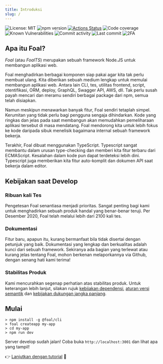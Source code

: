 ```yaml
---
title: Introduksi
slug: /
---
```


![License: MIT](https://img.shields.io/badge/License-MIT-blue.svg)
![npm version](https://badge.fury.io/js/%40foal%2Fcore.svg)
[![Actions Status](https://github.com/FoalTS/foal/workflows/Test/badge.svg)](https://github.com/FoalTS/foal/actions)
![Code coverage](https://codecov.io/gh/FoalTS/foal/branch/master/graphs/badge.svg)
![Known Vulnerabilities](https://snyk.io/test/github/foalts/foal/badge.svg)
![Commit activity](https://img.shields.io/github/commit-activity/y/FoalTS/foal.svg)
![Last commit](https://img.shields.io/github/last-commit/FoalTS/foal.svg)
![2FA](https://img.shields.io/badge/2FA-npm,%20GitHub-green.svg)

## Apa itu Foal?

*Foal* (atau *FoalTS*) merupakan sebuah framework Node.JS untuk membangun aplikasi web.

Foal menghadirkan berbagai komponen siap pakai agar kita tak perlu membuat ulang. Kita diberikan sebuah medium lengkap untuk memulai membangun aplikasi web. Antara lain CLI, tes, utilitas frontend, script, otentifikasi, ORM, deploy, GraphQL, Swagger API, AWS, dll. Tak perlu susah payah mencari dan meramu sendiri berbagai package dari npm, semua telah disiapkan.

Namun meskipun menawarkan banyak fitur, Foal sendiri tetaplah simpel. Kerumitan yang tidak perlu bagi pengguna sengaja dihindarkan. Kode yang ringkas dan jelas pada saat membangun akan memudahkan pemeliharaan aplikasi tersebut di masa mendatang. Foal mendorong kita untuk lebih fokus ke kode daripada sibuk menelisik bagaimana internal sebuah framework bekerja.

Terakhir, Foal dibuat menggunakan TypeScript. Typescript sangat membantu dalam urusan type-checking dan memberi kita fitur terbaru dari ECMAScript. Kesalahan dalam kode pun dapat terdeteksi lebih dini. Typescript juga memberikan kita fitur auto-komplit dan dokumen API saat bekerja dalam editor.

## Kebijakan saat Develop

### Ribuan kali Tes

Pengetesan Foal senantiasa menjadi prioritas. Sangat penting bagi kami untuk menghadirkan sebuah produk handal yang benar-benar teruji. Per Desember 2020, Foal telah melalui lebih dari 2100 kali tes. 

### Dokumentasi

Fitur baru, apapun itu, kurang bermanfaat bila tidak disertai dengan petunjuk yang baik. Dokumentasi yang lengkap dan berkualitas adalah kunci dari sebuah framework. Sekiranya ada bagian yang terlewat atau kurang jelas tentang Foal, mohon berkenan melaporkannya via Github, dengan senang hati kami terima! 

### Stabilitas Produk

Kami mencurahkan segenap perhatian atas stabilitas produk. Untuk keterangan lebih lanjut, silakan rujuk [kebijakan dependensi](https://github.com/FoalTS/foal/blob/master/.github/CONTRIBUTING.MD#dependency-policy), [aturan versi semantik](https://github.com/FoalTS/foal/blob/master/.github/CONTRIBUTING.MD#semantic-versioning) dan [kebijakan dukungan jangka panjang](https://github.com/FoalTS/foal/blob/master/.github/CONTRIBUTING.MD#long-term-support-policy-and-schedule).

## Mulai

```
> npm install -g @foal/cli
> foal createapp my-app
> cd my-app
> npm run dev
```

Server develop sudah jalan! Coba buka `http://localhost:3001` dan lihat apa yang tampil!

👉 [Lanjutkan dengan tutorial](./tutorials/simple-todo-list/1-installation) 🌱

